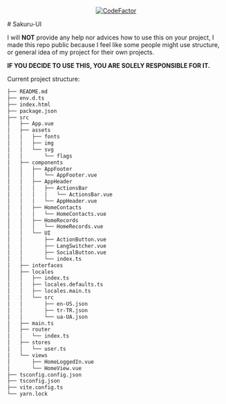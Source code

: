 <p align="center"><a href="https://www.codefactor.io/repository/github/osu-sakuru/sakuru-ui"><img src="https://www.codefactor.io/repository/github/osu-sakuru/sakuru-ui/badge" alt="CodeFactor" /></a></p>
# Sakuru-UI

I will **NOT** provide any help nor advices how to use this on your project, I made this repo public because I feel like some people might use structure, or general idea of my project for their own projects.

**IF YOU DECIDE TO USE THIS, YOU ARE SOLELY RESPONSIBLE FOR IT.**

Current project structure:
```sh
├── README.md
├── env.d.ts
├── index.html
├── package.json
├── src
│   ├── App.vue
│   ├── assets
│   │   ├── fonts
│   │   ├── img
│   │   └── svg
│   │       └── flags
│   ├── components
│   │   ├── AppFooter
│   │   │   └── AppFooter.vue
│   │   ├── AppHeader
│   │   │   ├── ActionsBar
│   │   │   │   └── ActionsBar.vue
│   │   │   └── AppHeader.vue
│   │   ├── HomeContacts
│   │   │   └── HomeContacts.vue
│   │   ├── HomeRecords
│   │   │   └── HomeRecords.vue
│   │   └── UI
│   │       ├── ActionButton.vue
│   │       ├── LangSwitcher.vue
│   │       ├── SocialButton.vue
│   │       └── index.ts
│   ├── interfaces
│   ├── locales
│   │   ├── index.ts
│   │   ├── locales.defaults.ts
│   │   ├── locales.main.ts
│   │   └── src
│   │       ├── en-US.json
│   │       ├── tr-TR.json
│   │       └── ua-UA.json
│   ├── main.ts
│   ├── router
│   │   └── index.ts
│   ├── stores
│   │   └── user.ts
│   └── views
│       ├── HomeLoggedIn.vue
│       └── HomeView.vue
├── tsconfig.config.json
├── tsconfig.json
├── vite.config.ts
└── yarn.lock
```
